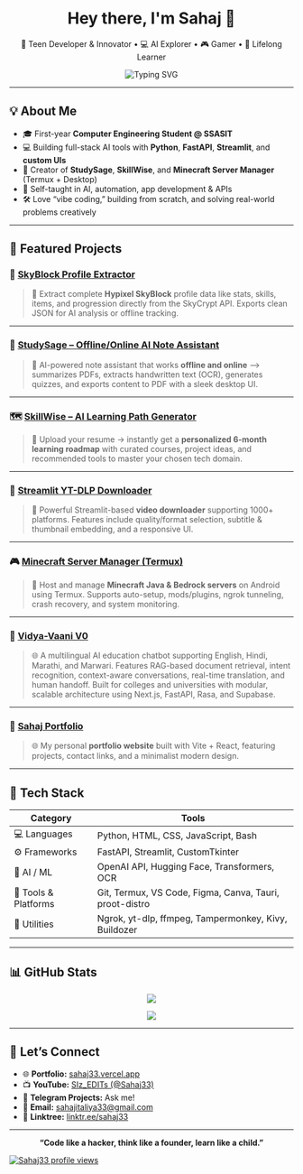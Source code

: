 <h1 align="center">Hey there, I'm Sahaj 👋</h1>

<p align="center">
  🚀 Teen Developer & Innovator • 💻 AI Explorer • 🎮 Gamer • 🧠 Lifelong Learner  
</p>

<p align="center">
  <img src="https://readme-typing-svg.herokuapp.com?font=Fira+Code&duration=3000&pause=1000&center=true&vCenter=true&width=440&lines=Turning+Ideas+Into+Code...;Building+AI-Powered+Tools;Loving+Python%2C+FastAPI%2C+Flask+%26+Tech!" alt="Typing SVG" />
</p>

---

## 💡 About Me

- 🎓 First-year **Computer Engineering Student @ SSASIT**
- 💻 Building full-stack AI tools with **Python**, **FastAPI**, **Streamlit**, and **custom UIs**
- 📱 Creator of **StudySage**, **SkillWise**, and **Minecraft Server Manager** (Termux + Desktop)
- 🧠 Self-taught in AI, automation, app development & APIs
- 🛠️ Love “vibe coding,” building from scratch, and solving real-world problems creatively

---

## 🧠 Featured Projects

### 🧩 [SkyBlock Profile Extractor](https://github.com/Sahaj33-op/Hypixel-SkyBlock-Profile-Extractor)
> 🚀 Extract complete **Hypixel SkyBlock** profile data like stats, skills, items, and progression directly from the SkyCrypt API. Exports clean JSON for AI analysis or offline tracking.

---

### 🧠 [StudySage – Offline/Online AI Note Assistant](https://github.com/Sahaj33-op/StudySage-Offline-Online-AI-Note-Assistant)
> 🧾 AI-powered note assistant that works **offline and online** —> summarizes PDFs, extracts handwritten text (OCR), generates quizzes, and exports content to PDF with a sleek desktop UI.

---

### 🗺️ [SkillWise – AI Learning Path Generator](https://github.com/Sahaj33-op/SkillWise)
> 🎯 Upload your resume → instantly get a **personalized 6-month learning roadmap** with curated courses, project ideas, and recommended tools to master your chosen tech domain.

---

### 🔌 [Streamlit YT-DLP Downloader](https://github.com/Sahaj33-op/Streamlit-ytdlp-downloader-app)
> 🎥 Powerful Streamlit-based **video downloader** supporting 1000+ platforms. Features include quality/format selection, subtitle & thumbnail embedding, and a responsive UI.

---

### 🎮 [Minecraft Server Manager (Termux)](https://github.com/Sahaj33-op/MSM-minecraft-server-manager-termux)
> 🧱 Host and manage **Minecraft Java & Bedrock servers** on Android using Termux. Supports auto-setup, mods/plugins, ngrok tunneling, crash recovery, and system monitoring.

---

### 🧭 [Vidya-Vaani V0](https://github.com/Sahaj33-op/Vidya-vaani-V0)
> 🌐 A multilingual AI education chatbot supporting English, Hindi, Marathi, and Marwari. Features RAG-based document retrieval, intent recognition, context-aware conversations, real-time translation, and human handoff. Built for colleges and universities with modular, scalable architecture using Next.js, FastAPI, Rasa, and Supabase.

---

### 💼 [Sahaj Portfolio](https://github.com/Sahaj33-op/sahaj-portfolio)
> 🌐 My personal **portfolio website** built with Vite + React, featuring projects, contact links, and a minimalist modern design.

---

## 🧰 Tech Stack

| Category | Tools |
|-----------|-------|
| 💻 Languages | Python, HTML, CSS, JavaScript, Bash |
| ⚙️ Frameworks | FastAPI, Streamlit, CustomTkinter |
| 🧠 AI / ML | OpenAI API, Hugging Face, Transformers, OCR |
| 🧩 Tools & Platforms | Git, Termux, VS Code, Figma, Canva, Tauri, proot-distro |
| 🚀 Utilities | Ngrok, yt-dlp, ffmpeg, Tampermonkey, Kivy, Buildozer |

---

## 📊 GitHub Stats

<p align="center">
  <img src="https://github-readme-stats.vercel.app/api?username=Sahaj33-op&show_icons=true&theme=radical" />
</p>

<p align="center">
  <img src="https://github-readme-stats.vercel.app/api/top-langs/?username=Sahaj33-op&layout=compact&theme=tokyonight" />
</p>

---

## 📣 Let’s Connect

- 🌐 **Portfolio:** [sahaj33.vercel.app](https://sahaj33.vercel.app)
- 📺 **YouTube:** [SIz_EDITs (@Sahaj33)](https://youtube.com/@Sahaj33)
- 💬 **Telegram Projects:** Ask me!
- 📧 **Email:** [sahajitaliya33@gmail.com](mailto:sahajitaliya33@gmail.com)
- 🔗 **Linktree:** [linktr.ee/sahaj33](https://linktr.ee/sahaj33)

---

<p align="center">
  <b>“Code like a hacker, think like a founder, learn like a child.”</b>
</p>

[![Sahaj33 profile views](https://u8views.com/api/v1/github/profiles/211491959/views/day-week-month-total-count.svg)](https://u8views.com/github/Sahaj33-op)
